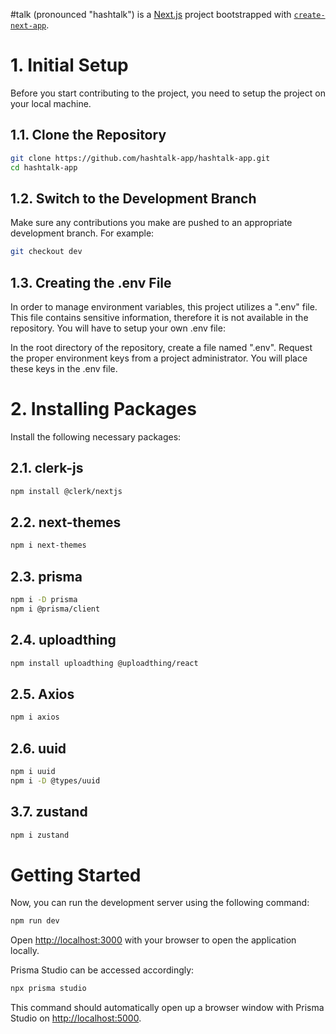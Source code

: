 #talk (pronounced "hashtalk") is a [Next.js](https://nextjs.org/) project bootstrapped with [`create-next-app`](https://github.com/vercel/next.js/tree/canary/packages/create-next-app).

# 1. Initial Setup
Before you start contributing to the project, you need to setup the project on your local machine.

## 1.1. Clone the Repository

```bash
git clone https://github.com/hashtalk-app/hashtalk-app.git
cd hashtalk-app
```

## 1.2. Switch to the Development Branch
Make sure any contributions you make are pushed to an appropriate development branch. For example:

```bash
git checkout dev
```

## 1.3. Creating the .env File
In order to manage environment variables, this project utilizes a ".env" file. This file contains sensitive information, therefore it is not available in the repository. You will have to setup your own .env file:

In the root directory of the repository, create a file named ".env".
Request the proper environment keys from a project administrator. You will place these keys in the .env file.

# 2. Installing Packages
Install the following necessary packages:

## 2.1. clerk-js

```bash
npm install @clerk/nextjs
```

## 2.2. next-themes

```bash
npm i next-themes
```

## 2.3. prisma

```bash
npm i -D prisma
npm i @prisma/client
```

## 2.4. uploadthing

```bash
npm install uploadthing @uploadthing/react
```

## 2.5. Axios

```bash
npm i axios
```

## 2.6. uuid

```bash
npm i uuid
npm i -D @types/uuid
```
## 3.7. zustand

```bash
npm i zustand
```

# Getting Started
Now, you can run the development server using the following command:

```bash
npm run dev
```
Open [http://localhost:3000](http://localhost:3000) with your browser to open the application locally.

Prisma Studio can be accessed accordingly:

```bash
npx prisma studio
```

This command should automatically open up a browser window with Prisma Studio on [http://localhost:5000](http://localhost:5000).

